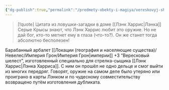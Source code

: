 ```yaml
---
{"dg-publish":true,"permalink":"/predmety-obekty-i-magiya/vereskovyj-shelest/","dgPassFrontmatter":true}
---
```


> [!quote] Цитата из ловушки-загадки в доме [[Лэнк Харрис\|Лэнка]]
> Серые Крысы знают, что Лэнк Харрис любит это оружие. Но не дай бог, кто-то метнет ему в глаза (что-то?). Он же станет тогда абсолютно бесполезен! 

Барабанный арбалет [[Локации (география и населяющие существа)/Невелес/Империя Грон/Империя Грон\|империи]] +3 “Вересковый шелест”, изготовленный специально для стрелка-сыщика [[Лэнк Харрис\|Лэнка Харриса]]. С ним он прошёл не одно дельце и смог выйти из многих передряг. Говорят, оружие на самом деле было утеряно или проиграно в карты Лэнком и по чудесному совместительству возвращено путём изготовления дубликата.